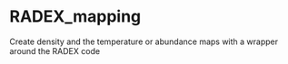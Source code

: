 # RADEX_mapping
Create density and the temperature or abundance maps with a wrapper around the RADEX code
